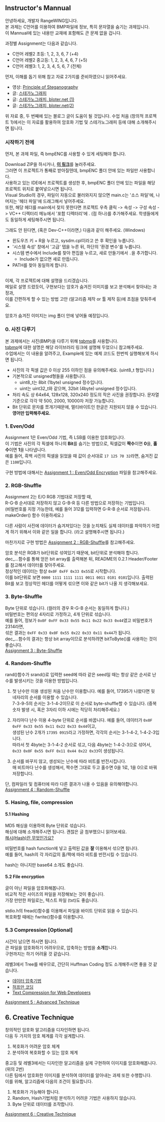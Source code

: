 ## Instructor's Mannual
안녕하세요, 개발자 RangeWING입니다.  
본 과제는 C언어를 이용하여 BMP파일에 정보, 특히 문자열을 숨기는 과제입니다.  
이 Mannual에 있는 내용만 교재에 포함해도 큰 문제 없을 겁니다.  
 
과정별 Assignment는 다음과 같습니다.
+ C언어 레벨2 초등: 1, 2, 3, 6, 7  (+4)
+ C언어 레벨2 중고등: 1, 2, 3, 4, 6, 7 (+5)
+ C언어 레벨3: 1, 2, 3, 4, 5, 6, 7 (전체)


먼저, 이해를 돕기 위해 참고 자료 2가지를 준비하였으니 읽어주세요.  
+ 영상: [Principle of Steganography](https://www.youtube.com/watch?v=z_ypj5q5fzE)
+ 글: [스테가노그래피](http://blog.naver.com/PostView.nhn?blogId=namuya11&logNo=40207109776&parentCategoryNo=&categoryNo=29&viewDate=&isShowPopularPosts=true&from=search)  
+ 글: [스테가노그래피, bloter.net (1)](http://www.bloter.net/archives/289506)
+ 글: [스테가노그래피, bloter.net(2)](https://www.bloter.net/archives/291280)

위 자료 중, 두 번째에 있는 블로그 글이 도움이 될 것입니다.
수업 처음 (창의적 프로젝트 1)에서는 이 자료를 활용하여 암호화 기법 및 스테가노그래피 등에 대해 소개해주시면 됩니다.

### 시작하기 전에
먼저, 본 과제 파일, 즉 bmpENC를 사용할 수 있게 세팅해야 합니다.

Download ZIP을 하시거나, [**이 링크**](https://github.com/RangeWING/bmpENC/archive/master.zip)를 눌러주세요.  
그러면 이 프로젝트가 통째로 받아질텐데, bmpENC 폴더 안에 있는 파일만 사용합니다.  
사용하고 있는 IDE에서 프로젝트를 생성한 후, bmpENC 폴더 안에 있는 파일을 해당 프로젝트 위치로 붙여넣으시면 됩니다.  
Visual Studio의 경우, 파일이 자동으로 불러와지지 않으면 main.c는 '소스 파일'에, 나머지는 '헤더 파일'에 드래그해서 넣어주세요.  
또한, 해당 헤더를 main에서 찾지 못한다면 프로젝트 우측 클릭 -> 속성 -> 구성 속성 -> VC++ 디렉터리 메뉴에서 '포함 디렉터리'에 . (점 하나)를 추가해주세요. 학생들에게도 동일하게 세팅해주시면 됩니다.  

그래도 안 된다면, (혹은 Dev-C++이라면,) 다음과 같이 해주세요. (Windows)
- 윈도우즈 키 + R을 누르고, sysdm.cpl이라고 쓴 후 확인을 누릅니다.
- '시스템 속성' 창에서 '고급' 탭을 누른 뒤, 하단의 '환경 변수'를 누릅니다.
- 시스템 변수에서 Include를 찾아 편집을 누르고, 새로 만들기에서 `.`을 추가합니다.
  - Include가 없으면 새로 만듭니다.
- PATH를 찾아 동일하게 합니다.  

##   

이제, 각 프로젝트에 대해 설명을 드리겠습니다.  
메일로 설명 드렸듯이, 구현보다는 암호가 숨겨진 이미지를 보고 분석해서 찾아내는 과정과,  
이를 간편하게 할 수 있는 방법 고안 (알고리즘 제작 or 툴 제작 등)에 초점을 맞춰주세요.

암호가 숨겨진 이미지는 img 폴더 안에 넣어둘 예정입니다.

### 0. 사진 다루기
본 과제에서는 사진(BMP)을 다루기 위해 [tqbmp](https://github.com/RangeWING/tqbmp)를 사용합니다.  
[tqbmp](https://github.com/RangeWING/tqbmp)에 대한 설명은 해당 라이브러리 링크에 설명해 두었으니 참고해주세요.  
수업에서는 이 내용을 알려주고, Example에 있는 예제 코드도 한번씩 실행해보게 하시면 됩니다.  

+ 사진의 각 픽셀 값은 0 이상 255 이하인 점을 유의해주세요. (uint8_t 형입니다.)
+ 기본적으로 unsigned형들을 사용합니다. 
  + uint8_t는 8bit (1byte) unsigned 정수입니다. 
  + uint는 uint32_t와 같으며, 32bit (4byte) unsigned 정수입니다.
+ 처리 속도 상 64x64, 128x128, 320x240 정도의 작은 사진을 권장합니다. 문자열 기준으로 각각 약 500, 2000, 10000자 저장 가능합니다.
+ Bit 단위로 문자를 쪼개기때문에, 멀티바이트인 한글은 지원되지 않을 수 있습니다. **영어만 입력해주세요.**
  
### 1. Even/Odd
Assignment 1은 Even/Odd 기법, 즉 LSB를 이용한 암호화입니다.  
이 기법은 사진의 각 픽셀에 하나의 **Bit**를 숨기는 방법으로, 픽셀값이 **짝수**이면 **0**을, **홀수**이면 **1**을 나타냅니다.  
예를 들어, 흑백 사진의 픽셀을 읽었을 때 값이 순서대로 `17 125 70 32`라면, 숨겨진 값은 `1100`입니다.  

구현 방법에 대해서는 [Assignment 1 : Even/Odd Encryption](%5B1%5D%20Even_Odd_Encryption.md) 파일을 참고해주세요.


### 2. RGB-Shuffle
Assignment 2는 E/O RGB 기법대로 저장할 때,  
R-G-B 순서대로 저장하지 않고 G-B-R 등 다른 방법으로 저장하는 기법입니다.  
(비밀번호를 지정 가능한데, 예를 들어 312를 입력하면 G-R-B 순서로 저장됩니다. makeOrder() 함수 이용하세요.)

다른 사람이 사진에 데이터가 숨겨져있다는 것을 눈치채도 실제 데이터를 파악하기 어렵게 하기 위해서 이와 같은 일을 합니다. (라고 설명해주시면 됩니다.)  

마찬가지로 구현 방법은 [Assignment 2 : RGB-Shuffle](%5B2%5D%20RGB_Shuffle.md)를 참고해주세요.

암호 분석은 RGB가 bit단위로 섞여있기 때문에, bit단위로 분석해야 합니다.  
dec_...함수를 통해 얻은 bit array를 출력해본 뒤, README의 0.2.1 Header/Footer를 참고해서 데이터를 찾아주세요.  
정상적인 데이터는 항상 `0x0F 0xFF 0x33 0x55`로 시작합니다.  
이를 bit단위로 보면 `0000 1111 1111 1111 0011 0011 0101 0101`입니다. 출력된 Bit를 보고 정상적인 헤더를 어떻게 섞으면 이와 같은 bit가 나올 지 생각해보세요.  

### 3. Byte-Shuffle
Byte 단위로 섞습니다. (컬러의 경우 R-G-B 순서는 동일하게 합니다.)  
비밀번호는 편의상 4자리로 가정하고, 4개 단위로 섞습니다.  
예를 들어, 정보가 `0x0F 0xFF 0x33 0x55 0x11 0x22 0x33 0x44`였고 비밀번호가 2314라면,  
섞은 결과는 `0xFF 0x33 0x0F 0x55 0x22 0x33 0x11 0x44`가 됩니다.  
dec_...함수의 결과는 항상 bit array이므로 분석하려면 bitToByte()를 사용하는 것이 좋습니다.  
[Assignment 3 : Byte-Shuffle](%5B3%5D%20Byte_Shuffle.md)

### 4. Random-Shuffle
rand()함수가 srand()로 입력한 seed에 따라 같은 seed일 때는 항상 같은 순서로 난수를 발생시키는 것을 이용한 방법입니다.  
1. 첫 난수만 이용
생성된 처음 난수만 이용합니다. 예를 들어, 17395가 나왔다면 뒷 네자리의 순서를 이용할 수 있습니다.  
7-3-9-5의 순서는 3-1-4-2이므로 이 순서로 byte-shuffle할 수 있습니다.
(중복 숫자 발생 시, 혹은 3자리 이하 시에는 적당히 처리해주세요.)

2. 자리마다 난수 이용
4-byte 단위로 순서를 바꿉니다. 예를 들어, 데이터가 `0x0F 0xFF 0x33 0x55 0x11 0x22 0x33 0x44`이고,  
생성된 난수 2개가 `17395 0915`라고 가정하면, 각각의 순서는 3-1-4-2, 1-4-2-3입니다.  
따라서 첫 4byte는 3-1-4-2 순서로 섞고, 다음 4byte는 1-4-2-3으로 섞어서,  
`0x33 0x0F 0x55 0xFF 0x11 0x44 0x22 0x33`이 생성됩니다.

3. 순서를 바꾸지 않고, 생성되는 난수에 따라 비트를 반전시킵니다.  
매 비트마다 난수를 생성해서, 짝수면 그대로 두고 홀수면 0을 1로, 1을 0으로 바꿔 저장합니다.  

단, 컴파일러 및 컴퓨터에 따라 다른 결과가 나올 수 있음을 유의해야합니다.
[Assignment 4 : Random-Shuffle](%5B4%5D%20Random_Shuffle.md)

### 5. Hasing, file, compression
#### 5.1 Hashing
MD5 해싱을 이용하여 Byte 단위로 섞습니다.  
해싱에 대해 소개해주시면 됩니다. 괜찮은 글 첨부했으니 읽어보세요.  
[해시(Hash)란 무엇인가요?](http://blog.naver.com/PostView.nhn?blogId=korbitinc&logNo=220859113675)  

비밀번호를 hash function에 넣고 출력된 값을 **잘** 이용해서 섞으면 됩니다.  
예를 들어, hash의 각 자리값의 홀/짝에 따라 비트를 반전시킬 수 있습니다.  

hash는 아니지만 base64 소개도 좋습니다.

#### 5.2 File encryption
글이 아닌 파일을 암호화해봅니다.  
비교적 작은 사이즈의 파일을 저장해보는 것이 좋습니다.  
가장 만만한 파일로는, 텍스트 파일 (txt)도 좋습니다.  

stdio.h의 fread()함수를 이용해서 파일을 바이트 단위로 읽을 수 있습니다.  
복호화할 때에는 fwrite()함수를 이용합니다.  

### 5.3 Compression [Optional]
시간이 남으면 하시면 됩니다.  
큰 파일을 암호화하기 어려우므로, 압축하는 방법을 **소개**합니다.  
구현까지는 하기 어려울 것 같습니다.  

레벨3에서 Tree를 배우므로, 간단히 Huffman Coding 정도 소개해주시면 좋을 것 같습니다.  
+ [데이터 압축기법](http://ensxoddl.tistory.com/73)
+ [허프만 코딩](http://swlock.blogspot.kr/2016/05/huffman-coding.html)
+ [Text Compression for Web Developers](https://www.html5rocks.com/ko/tutorials/speed/txt-compression/)

[Assignment 5 : Advanced Technique](%5B5%5D%20Advanced_Technique.md)

## 6. Creative Technique
창의적인 암호화 알고리즘을 디자인하면 됩니다.  
다음 두 가지의 암호 체계를 각각 설계합니다.
1. 복호화가 어려운 암호 체계
2. 분석하여 복호화할 수 있는 암호 체계

중고등 및 레벨3에서는 디자인한 알고리즘을 실제 구현하여 이미지를 암호화해봅니다. (위의 2번)  
다른 팀에서 암호화한 이미지를 분석하여 데이터를 알아내는 과제 또한 수행합니다.  
이를 위해, 알고리즘에 다음의 조건이 필요합니다.
1. 복호화가 가능해야 합니다.
2. Random, Hash기법처럼 분석하기 어려운 기법은 사용하지 않습니다.
3. Byte 단위로 데이터를 조작합니다.

[Assignment 6 : Creative Technique](%5B6%5D%20Creative_Technique.md)




